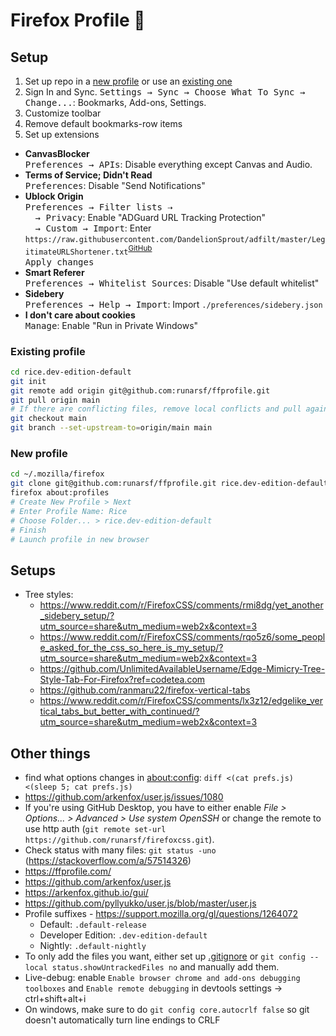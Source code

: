 # Firefox Profile 🦊


## Setup

1. Set up repo in a [new profile](#new-profile) or use an [existing one](#existing-profile)
2. Sign In and Sync.
  <kbd>Settings → Sync → Choose What To Sync → Change...</kbd>: Bookmarks, Add-ons, Settings.
3. Customize toolbar
4. Remove default bookmarks-row items
5. Set up extensions
  - **CanvasBlocker**  
    <kbd>Preferences → APIs</kbd>: Disable everything except Canvas and Audio.
  - **Terms of Service; Didn't Read**  
    <kbd>Preferences</kbd>: Disable "Send Notifications"
  - **Ublock Origin**  
    <kbd>Preferences → Filter lists ⇢</kbd>  
      &nbsp;&nbsp;&nbsp;&nbsp;<kbd>→ Privacy</kbd>: Enable "ADGuard URL Tracking Protection"  
      &nbsp;&nbsp;&nbsp;&nbsp;<kbd>→ Custom → Import</kbd>: Enter `https://raw.githubusercontent.com/DandelionSprout/adfilt/master/LegitimateURLShortener.txt`<sup><a href="https://github.com/DandelionSprout/adfilt/blob/master/LegitimateURLShortener.txt">GitHub</a></sup>  
      <kbd>Apply changes</kbd>
  - **Smart Referer**  
    <kbd>Preferences → Whitelist Sources</kbd>: Disable "Use default whitelist"
  - **Sidebery**  
    <kbd>Preferences → Help → Import</kbd>: Import `./preferences/sidebery.json`
  - **I don't care about cookies**  
    <kbd>Manage</kbd>: Enable "Run in Private Windows"


### Existing profile

```bash
cd rice.dev-edition-default
git init
git remote add origin git@github.com:runarsf/ffprofile.git
git pull origin main
# If there are conflicting files, remove local conflicts and pull again
git checkout main
git branch --set-upstream-to=origin/main main
```


### New profile

```bash
cd ~/.mozilla/firefox
git clone git@github.com:runarsf/ffprofile.git rice.dev-edition-default
firefox about:profiles
# Create New Profile > Next
# Enter Profile Name: Rice
# Choose Folder... > rice.dev-edition-default
# Finish
# Launch profile in new browser
```


## Setups

- Tree styles:
  - https://www.reddit.com/r/FirefoxCSS/comments/rmi8dg/yet_another_sidebery_setup/?utm_source=share&utm_medium=web2x&context=3
  - https://www.reddit.com/r/FirefoxCSS/comments/rqo5z6/some_people_asked_for_the_css_so_here_is_my_setup/?utm_source=share&utm_medium=web2x&context=3
  - https://github.com/UnlimitedAvailableUsername/Edge-Mimicry-Tree-Style-Tab-For-Firefox?ref=codetea.com
  - https://github.com/ranmaru22/firefox-vertical-tabs
  - https://www.reddit.com/r/FirefoxCSS/comments/lx3z12/edgelike_vertical_tabs_but_better_with_continued/?utm_source=share&utm_medium=web2x&context=3


## Other things

- find what options changes in  [about:config](about:config): `diff <(cat prefs.js) <(sleep 5; cat prefs.js)`
- https://github.com/arkenfox/user.js/issues/1080
- If you're using GitHub Desktop, you have to either enable *File > Options... > Advanced > Use system OpenSSH* or change the remote to use http auth (`git remote set-url https://github.com/runarsf/firefoxcss.git`).
- Check status with many files: `git status -uno` (https://stackoverflow.com/a/57514326)
- https://ffprofile.com/
- https://github.com/arkenfox/user.js
- https://arkenfox.github.io/gui/
- https://github.com/pyllyukko/user.js/blob/master/user.js
- Profile suffixes - https://support.mozilla.org/gl/questions/1264072
  - Default: `.default-release`
  - Developer Edition: `.dev-edition-default`
  - Nightly: `.default-nightly`
- To only add the files you want, either set up [.gitignore](https://github.com/runarsf/ffprofile/blob/main/.gitignore) or `git config --local status.showUntrackedFiles no` and manually add them.
- Live-debug: enable `Enable browser chrome and add-ons debugging toolboxes` and `Enable remote debugging` in devtools settings -> ctrl+shift+alt+i
- On windows, make sure to do `git config core.autocrlf false` so git doesn't automatically turn line endings to CRLF
